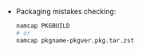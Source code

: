 - Packaging mistakes checking:

  ```bash
  namcap PKGBUILD
  # or
  namcap pkgname-pkgver.pkg.tar.zst
  ```

